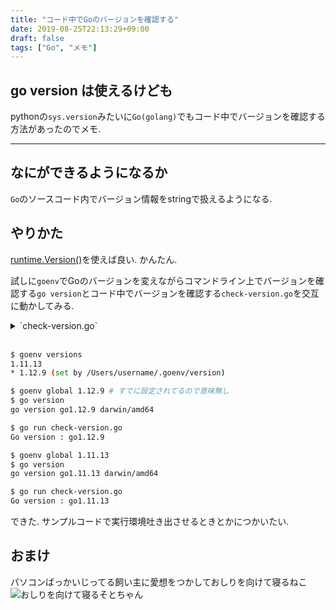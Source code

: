 ```yaml
---
title: "コード中でGoのバージョンを確認する"
date: 2019-08-25T22:13:29+09:00
draft: false
tags: ["Go", "メモ"]
---
```


## go version は使えるけども
pythonの`sys.version`みたいに`Go(golang)`でもコード中でバージョンを確認する方法があったのでメモ.  
<!--more-->
---
## なにができるようになるか
`Go`のソースコード内でバージョン情報をstringで扱えるようになる.  

## やりかた  

[runtime.Version()](https://godoc.org/runtime#Version)を使えば良い. かんたん.

試しに`goenv`でGoのバージョンを変えながらコマンドライン上でバージョンを確認する`go version`とコード中でバージョンを確認する`check-version.go`を交互に動かしてみる.  

<details><summary>`check-version.go`</summary><div>

```go
package main

import (
	"fmt"
	"runtime"
)

func main() {
	fmt.Println("Go version :", runtime.Version())
}
```
</div></details>
<br>

```bash
$ goenv versions
1.11.13
* 1.12.9 (set by /Users/username/.goenv/version)

$ goenv global 1.12.9 # すでに設定されてるので意味無し
$ go version
go version go1.12.9 darwin/amd64

$ go run check-version.go
Go version : go1.12.9

$ goenv global 1.11.13
$ go version
go version go1.11.13 darwin/amd64

$ go run check-version.go
Go version : go1.11.13
```

できた. サンプルコードで実行環境吐き出させるときとかにつかいたい.  

## おまけ
パソコンばっかいじってる飼い主に愛想をつかしておしりを向けて寝るねこ  
![おしりを向けて寝るそとちゃん](/images/2019-08-25-sotochan-omake.jpg)  
